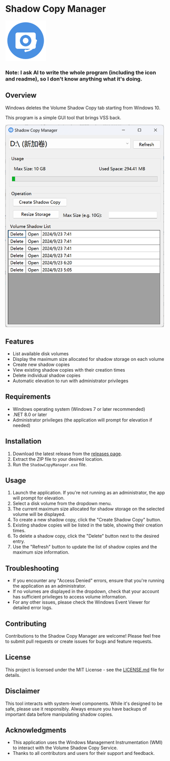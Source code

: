 # Shadow Copy Manager

<img src="shadow-copy-manager-icon.svg" width="128" />

### Note: I ask AI to write the whole program (including the icon and readme), so I don't know anything what it's doing.

## Overview
Windows deletes the Volume Shadow Copy tab starting from Windows 10.

This program is a simple GUI tool that brings VSS back.

<img src="screenshot.png" width="500" />

## Features
- List available disk volumes
- Display the maximum size allocated for shadow storage on each volume
- Create new shadow copies
- View existing shadow copies with their creation times
- Delete individual shadow copies
- Automatic elevation to run with administrator privileges

## Requirements
- Windows operating system (Windows 7 or later recommended)
- .NET 8.0 or later
- Administrator privileges (the application will prompt for elevation if needed)

## Installation
1. Download the latest release from the [releases page](https://github.com/yourusername/ShadowCopyManager/releases).
2. Extract the ZIP file to your desired location.
3. Run the `ShadowCopyManager.exe` file.

## Usage
1. Launch the application. If you're not running as an administrator, the app will prompt for elevation.
2. Select a disk volume from the dropdown menu.
3. The current maximum size allocated for shadow storage on the selected volume will be displayed.
4. To create a new shadow copy, click the "Create Shadow Copy" button.
5. Existing shadow copies will be listed in the table, showing their creation times.
6. To delete a shadow copy, click the "Delete" button next to the desired entry.
7. Use the "Refresh" button to update the list of shadow copies and the maximum size information.

## Troubleshooting
- If you encounter any "Access Denied" errors, ensure that you're running the application as an administrator.
- If no volumes are displayed in the dropdown, check that your account has sufficient privileges to access volume information.
- For any other issues, please check the Windows Event Viewer for detailed error logs.

## Contributing
Contributions to the Shadow Copy Manager are welcome! Please feel free to submit pull requests or create issues for bugs and feature requests.

## License
This project is licensed under the MIT License - see the [LICENSE.md](LICENSE.md) file for details.

## Disclaimer
This tool interacts with system-level components. While it's designed to be safe, please use it responsibly. Always ensure you have backups of important data before manipulating shadow copies.

## Acknowledgments
- This application uses the Windows Management Instrumentation (WMI) to interact with the Volume Shadow Copy Service.
- Thanks to all contributors and users for their support and feedback.